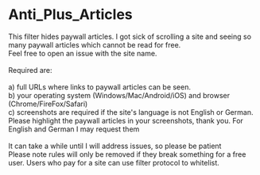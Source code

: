 # Anti_Plus_Articles
This filter hides paywall articles. I got sick of scrolling a site and seeing so many paywall articles which cannot be read for free.<br>
Feel free to open an issue with the site name.<br>
<br>
Required are:<br>
<br>
  a) full URLs where links to paywall articles can be seen.<br>
  b) your operating system (Windows/Mac/Android/iOS) and browser (Chrome/FireFox/Safari)<br>
  c) screenshots are required if the site's language is not English or German. Please highlight the paywall articles in your screenshots, thank you. For English and German I may request them<br>
<br>
It can take a while until I will address issues, so please be patient<br>
Please note rules will only be removed if they break something for a free user. Users who pay for a site can use filter protocol to whitelist.<br>
